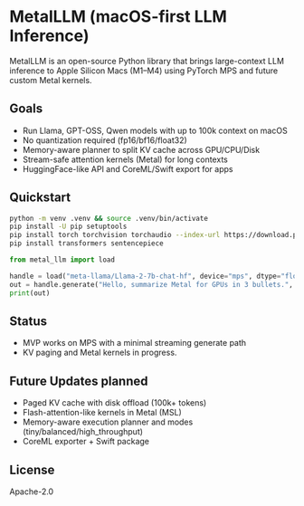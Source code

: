 MetalLLM (macOS-first LLM Inference)
====================================

MetalLLM is an open-source Python library that brings large-context LLM inference
to Apple Silicon Macs (M1–M4) using PyTorch MPS and future custom Metal kernels.

Goals
-----
- Run Llama, GPT-OSS, Qwen models with up to 100k context on macOS
- No quantization required (fp16/bf16/float32)
- Memory-aware planner to split KV cache across GPU/CPU/Disk
- Stream-safe attention kernels (Metal) for long contexts
- HuggingFace-like API and CoreML/Swift export for apps

Quickstart
----------
```bash
python -m venv .venv && source .venv/bin/activate
pip install -U pip setuptools
pip install torch torchvision torchaudio --index-url https://download.pytorch.org/whl/cpu
pip install transformers sentencepiece
```

```python
from metal_llm import load

handle = load("meta-llama/Llama-2-7b-chat-hf", device="mps", dtype="float16")
out = handle.generate("Hello, summarize Metal for GPUs in 3 bullets.", max_new_tokens=64)
print(out)
```

Status
------
- MVP works on MPS with a minimal streaming generate path
- KV paging and Metal kernels in progress. 

Future Updates planned
-------
- Paged KV cache with disk offload (100k+ tokens)
- Flash-attention-like kernels in Metal (MSL)
- Memory-aware execution planner and modes (tiny/balanced/high_throughput)
- CoreML exporter + Swift package

License
-------
Apache-2.0


